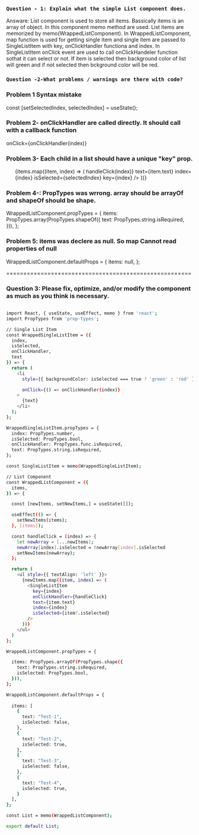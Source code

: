 ### `Question - 1: Explain what the simple List component does.`

Answare:
List component is used to store all items. Bassically items is an array of object. In this component memo method are used. List items are memorized by memo(WrappedListComponent).
In WrappedListComponent, map function is used for getting single item and single item are passed to SingleListItem with key, onClickHandler functiona and
index. In SingleListItem onClick event are used to call onClickHandeler function sothat it can select or not. 
If item is selected then background color of list will green and if not selected then bckground color will be red.


### `Question -2-What problems / warnings are there with code?`


### Problem 1 Syntax mistake

const [setSelectedIndex, selectedIndex] = useState();

### Problem 2- onClickHandler are called directly. It should call with a callback function
onClick={onClickHandler(index)}

### Problem 3- Each child in a list should have a unique "key" prop.

<ul style={{ textAlign: "left" }}> 
            {items.map((item, index) => (
                <SingleListItem
                    onClickHandler={() => handleClick(index)}
                    text={item.text}
                    index={index}
                    isSelected={selectedIndex}
                    key={index}
                    />
        ))}
</ul>

### Problem 4-: PropTypes was wrrong. array should be arrayOf and shapeOf should be shape.

WrappedListComponent.propTypes = {
  items: PropTypes.array(PropTypes.shapeOf({
    text: PropTypes.string.isRequired,
  })),
};

### Problem 5: items was declere as null. So map Cannot read properties of null

WrappedListComponent.defaultProps = {
  items: null,
};




======================================================

### Question 3: Please fix, optimize, and/or modify the component as much as you think is necessary.

```sh

import React, { useState, useEffect, memo } from 'react';
import PropTypes from 'prop-types';

// Single List Item
const WrappedSingleListItem = ({
  index,
  isSelected,
  onClickHandler,
  text
}) => {
  return (
    <li
      style={{ backgroundColor: isSelected === true ? 'green' : 'red' }}

      onClick={() => onClickHandler(index)}
    >
      {text}
    </li>
  );
};

WrappedSingleListItem.propTypes = {
  index: PropTypes.number,
  isSelected: PropTypes.bool,
  onClickHandler: PropTypes.func.isRequired,
  text: PropTypes.string.isRequired,
};

const SingleListItem = memo(WrappedSingleListItem);

// List Component
const WrappedListComponent = ({
  items,
}) => {

  const [newItems, setNewItems,] = useState([]);

  useEffect(() => {
    setNewItems(items);
  }, [items]);

  const handleClick = (index) => {
    let newArray = [...newItems];
    newArray[index].isSelected = !newArray[index].isSelected
    setNewItems(newArray);
  };

  return (
    <ul style={{ textAlign: 'left' }}>
      {newItems.map((item, index) => (
        <SingleListItem
          key={index}
          onClickHandler={handleClick}
          text={item.text}
          index={index}
          isSelected={item?.isSelected}
        />
      ))}
    </ul>
  )
};

WrappedListComponent.propTypes = {

  items: PropTypes.arrayOf(PropTypes.shape({
    text: PropTypes.string.isRequired,
    isSelected: PropTypes.bool,
  })),
};

WrappedListComponent.defaultProps = {
    
  items: [
    {
      text: "Test-1",
      isSelected: false,
    },
    {
      text: "Test-2",
      isSelected: true,
    },
    {
      text: "Test-3",
      isSelected: false,
    },
    {
      text: "Test-4",
      isSelected: true,
    }
  ],
};

const List = memo(WrappedListComponent);

export default List;

```
